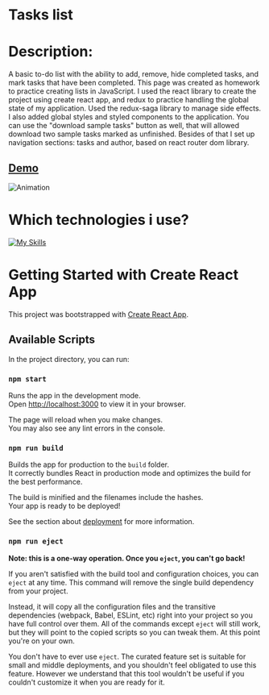 # Tasks list

# Description:
A basic to-do list with the ability to add, remove, hide completed tasks, and mark tasks that have been completed. This page was created as homework to practice creating lists in JavaScript. I used the react library to create the project using create react app, and redux to practice handling the global state of my application. Used the redux-saga library to manage side effects. I also added global styles and styled components to the application. You can use the "download sample tasks" button as well, that will allowed download two sample tasks marked as unfinished. Besides of that I set up navigation sections: tasks and author, based on react router dom library.
## [Demo](https://damian1603.github.io/todos-list-react/)

![Animation](https://github.com/Damian1603/todos-list-react/assets/124574553/1f3384c9-fc15-43ac-a71e-202381b4fa07)

# Which technologies i use?
[![My Skills](https://skillicons.dev/icons?i=js,html,css,babel,react,redux,git,nodejs,styledcomponents)](https://skillicons.dev)

# Getting Started with Create React App

This project was bootstrapped with [Create React App](https://github.com/facebook/create-react-app).

## Available Scripts

In the project directory, you can run:

### `npm start`

Runs the app in the development mode.\
Open [http://localhost:3000](http://localhost:3000) to view it in your browser.

The page will reload when you make changes.\
You may also see any lint errors in the console.

### `npm run build`

Builds the app for production to the `build` folder.\
It correctly bundles React in production mode and optimizes the build for the best performance.

The build is minified and the filenames include the hashes.\
Your app is ready to be deployed!

See the section about [deployment](https://facebook.github.io/create-react-app/docs/deployment) for more information.

### `npm run eject`

**Note: this is a one-way operation. Once you `eject`, you can't go back!**

If you aren't satisfied with the build tool and configuration choices, you can `eject` at any time. This command will remove the single build dependency from your project.

Instead, it will copy all the configuration files and the transitive dependencies (webpack, Babel, ESLint, etc) right into your project so you have full control over them. All of the commands except `eject` will still work, but they will point to the copied scripts so you can tweak them. At this point you're on your own.

You don't have to ever use `eject`. The curated feature set is suitable for small and middle deployments, and you shouldn't feel obligated to use this feature. However we understand that this tool wouldn't be useful if you couldn't customize it when you are ready for it.
